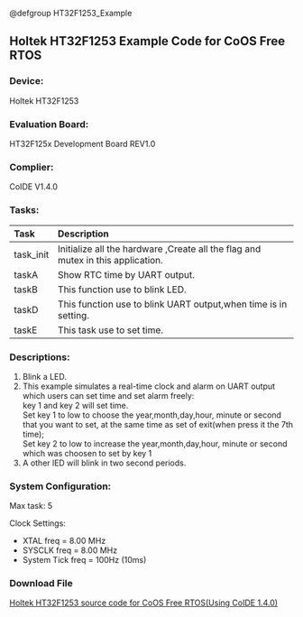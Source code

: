 @defgroup HT32F1253_Example

## Holtek HT32F1253 Example Code for CoOS Free RTOS   ##

### Device: ###
Holtek HT32F1253

### Evaluation Board: ###
HT32F125x Development Board REV1.0

### Complier: ###
CoIDE V1.4.0

### Tasks: ###

Task|Description
:--|:--
task_init|Initialize all the hardware ,Create all the flag and mutex in this application.
taskA|Show RTC time by UART output.
taskB|This function use to blink LED.
taskD|This function use to blink UART output,when time is in setting.
taskE|This task use to set time.

### Descriptions: ###

1. Blink a LED.
2. This example simulates a real-time clock and alarm on UART output which users can set time and set alarm freely:  
key 1 and key 2 will set time.  
Set key 1 to low to choose the year,month,day,hour, minute or second that you want to set, at the same time as set of exit(when press it the 7th time);  
Set key 2 to low to increase the year,month,day,hour, minute or second which was choosen to set by key 1
3. A other lED will blink in two second periods.

### System Configuration: ###
Max task: 5

Clock Settings:

- XTAL   freq         = 8.00 MHz
- SYSCLK freq       = 8.00 MHz
- System Tick freq = 100Hz (10ms)

### Download File ###
[Holtek HT32F1253 source code for CoOS Free RTOS(Using CoIDE 1.4.0)](http://www.coocox.org/download/downloadfile/CoOS/Demo/HT32F1253_CoOS.zip)
